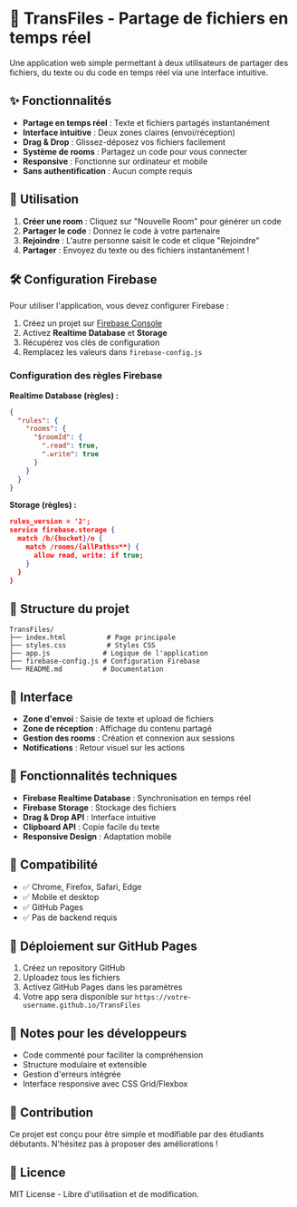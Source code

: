 # 📁 TransFiles - Partage de fichiers en temps réel

Une application web simple permettant à deux utilisateurs de partager des fichiers, du texte ou du code en temps réel via une interface intuitive.

## ✨ Fonctionnalités

- **Partage en temps réel** : Texte et fichiers partagés instantanément
- **Interface intuitive** : Deux zones claires (envoi/réception)
- **Drag & Drop** : Glissez-déposez vos fichiers facilement
- **Système de rooms** : Partagez un code pour vous connecter
- **Responsive** : Fonctionne sur ordinateur et mobile
- **Sans authentification** : Aucun compte requis

## 🚀 Utilisation

1. **Créer une room** : Cliquez sur "Nouvelle Room" pour générer un code
2. **Partager le code** : Donnez le code à votre partenaire
3. **Rejoindre** : L'autre personne saisit le code et clique "Rejoindre"
4. **Partager** : Envoyez du texte ou des fichiers instantanément !

## 🛠️ Configuration Firebase

Pour utiliser l'application, vous devez configurer Firebase :

1. Créez un projet sur [Firebase Console](https://console.firebase.google.com)
2. Activez **Realtime Database** et **Storage**
3. Récupérez vos clés de configuration
4. Remplacez les valeurs dans `firebase-config.js`

### Configuration des règles Firebase

**Realtime Database (règles) :**
```json
{
  "rules": {
    "rooms": {
      "$roomId": {
        ".read": true,
        ".write": true
      }
    }
  }
}
```

**Storage (règles) :**
```json
rules_version = '2';
service firebase.storage {
  match /b/{bucket}/o {
    match /rooms/{allPaths=**} {
      allow read, write: if true;
    }
  }
}
```

## 📁 Structure du projet

```
TransFiles/
├── index.html          # Page principale
├── styles.css          # Styles CSS
├── app.js             # Logique de l'application
├── firebase-config.js # Configuration Firebase
└── README.md          # Documentation
```

## 🎨 Interface

- **Zone d'envoi** : Saisie de texte et upload de fichiers
- **Zone de réception** : Affichage du contenu partagé
- **Gestion des rooms** : Création et connexion aux sessions
- **Notifications** : Retour visuel sur les actions

## 🔧 Fonctionnalités techniques

- **Firebase Realtime Database** : Synchronisation en temps réel
- **Firebase Storage** : Stockage des fichiers
- **Drag & Drop API** : Interface intuitive
- **Clipboard API** : Copie facile du texte
- **Responsive Design** : Adaptation mobile

## 📱 Compatibilité

- ✅ Chrome, Firefox, Safari, Edge
- ✅ Mobile et desktop
- ✅ GitHub Pages
- ✅ Pas de backend requis

## 🚀 Déploiement sur GitHub Pages

1. Créez un repository GitHub
2. Uploadez tous les fichiers
3. Activez GitHub Pages dans les paramètres
4. Votre app sera disponible sur `https://votre-username.github.io/TransFiles`

## 📝 Notes pour les développeurs

- Code commenté pour faciliter la compréhension
- Structure modulaire et extensible
- Gestion d'erreurs intégrée
- Interface responsive avec CSS Grid/Flexbox

## 🤝 Contribution

Ce projet est conçu pour être simple et modifiable par des étudiants débutants. N'hésitez pas à proposer des améliorations !

## 📄 Licence

MIT License - Libre d'utilisation et de modification.
